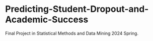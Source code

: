 # Predicting-Student-Dropout-and-Academic-Success
Final Project  in Statistical Methods and Data Mining 2024 Spring.
